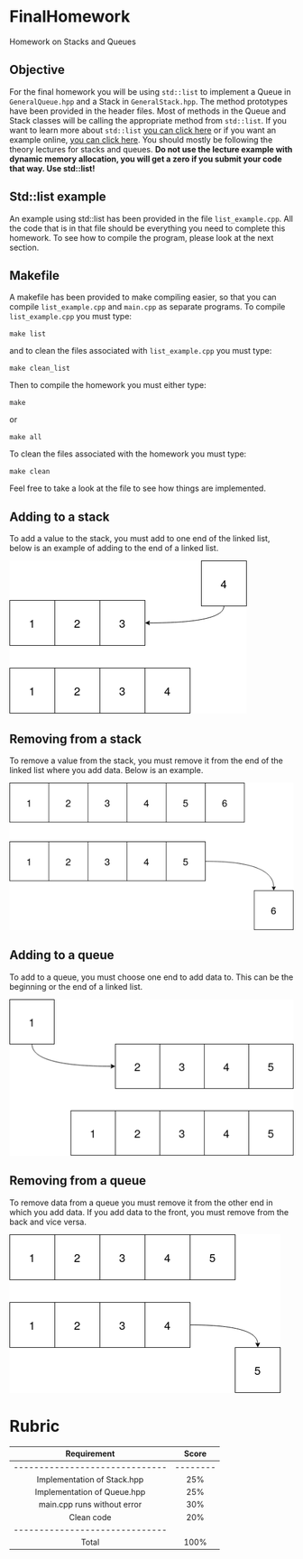 # FinalHomework
Homework on Stacks and Queues
## Objective
For the final homework you will be using `std::list` to implement a Queue in `GeneralQueue.hpp` and a Stack in `GeneralStack.hpp`. The method prototypes have been provided in the header files. Most of methods in the Queue and Stack classes will be calling the appropriate method from `std::list`. If you want to learn more about `std::list` [you can click here](https://www.cplusplus.com/reference/list/list/) or if you want an example online, [you can click here](https://en.cppreference.com/w/cpp/container/list). You should mostly be following the theory lectures for stacks and queues. **Do not use the lecture example with dynamic memory allocation, you will get a zero if you submit your code that way. Use std::list!**

## Std::list example
An example using std::list has been provided in the file `list_example.cpp`. All the code that is in that file should be everything you need to complete this homework. To see how to compile the program, please look at the next section.

## Makefile
A makefile has been provided to make compiling easier, so that you can compile `list_example.cpp` and `main.cpp` as separate programs. To compile `list_example.cpp` you must type:

    make list

and to clean the files associated with `list_example.cpp` you must type:

    make clean_list

Then to compile the homework you must either type:

    make

or

    make all

To clean the files associated with the homework you must type:

    make clean

Feel free to take a look at the file to see how things are implemented.

## Adding to a stack
To add a value to the stack, you must add to one end of the linked list, below is an example of adding to the end of a linked list.

![Pushing to a stack](StackPush.png)

## Removing from a stack
To remove a value from the stack, you must remove it from the end of the linked list where you add data. Below is an example.

![Popping from a stack](StackPop.png)

## Adding to a queue
To add to a queue, you must choose one end to add data to. This can be the beginning or the end of a linked list.

![Enqueuing](QueuePush.png)

## Removing from a queue
To remove data from a queue you must remove it from the other end in which you add data. If you add data to the front, you must remove from the back and vice versa.

![Dequeuing](QueuePop.png)

# Rubric

| Requirement                  | Score  |
| :--------------------------: | :----: |
|------------------------------|--------|
| Implementation of Stack.hpp  |   25%  |
| Implementation of Queue.hpp  |   25%  |
| main.cpp runs without error  |   30%  |
| Clean code                   |   20%  |
|------------------------------|        |
| Total                        |  100%  |